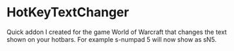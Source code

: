 # HotKeyTextChanger

Quick addon I created for the game World of Warcraft that changes the text shown on your hotbars. 
For example s-numpad 5 will now show as sN5.
